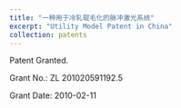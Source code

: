 ```yaml
---
title: "一种用于冷轧辊毛化的脉冲激光系统"
excerpt: "Utility Model Patent in China"
collection: patents
---
```


Patent Granted.

Grant No.: ZL 201020591192.5

Grant Date: 2010-02-11

